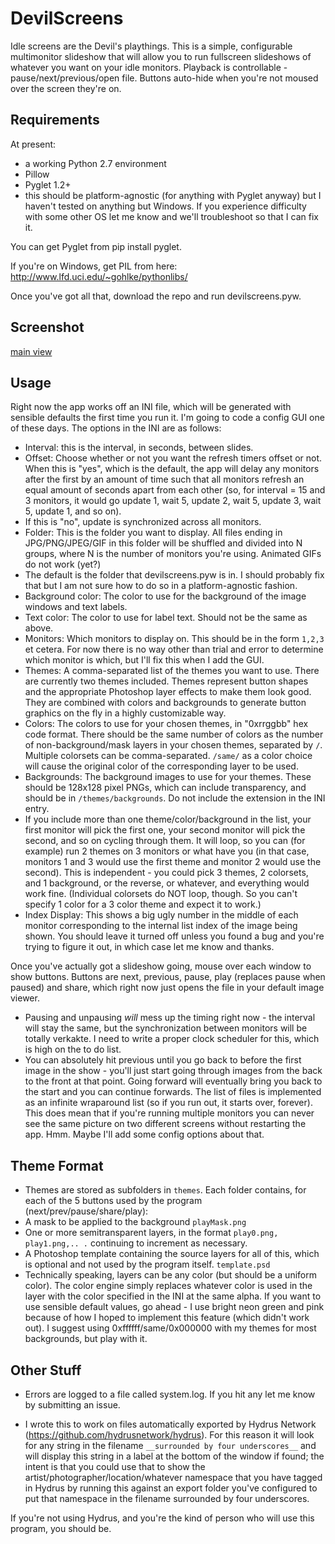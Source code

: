 
# DevilScreens
Idle screens are the Devil's playthings. This is a simple, configurable multimonitor slideshow that will allow you to run fullscreen slideshows of whatever you want on your idle monitors. Playback is controllable - pause/next/previous/open 
file. Buttons auto-hide when you're not moused over the screen they're on.

Requirements
------------
At present:
- a working Python 2.7 environment
- Pillow
- Pyglet 1.2+
- this should be platform-agnostic (for anything with Pyglet anyway) but I 
haven't tested
 on anything but 
Windows. If you experience difficulty with some other OS let me know and 
we'll troubleshoot so that I can fix it.


You can get Pyglet from pip install pyglet.

If you're on Windows, get PIL from here: http://www.lfd.uci.edu/~gohlke/pythonlibs/

Once you've got all that, download the repo and run devilscreens.pyw.

Screenshot
-----------
[main view](/docs/screenshot.png?raw=true)

Usage
------------
Right now the app works off an INI file, which will be generated with sensible defaults the first time you run it. I'm going to code a config GUI one of these days. The options in the INI are as follows:

- Interval: this is the interval, in seconds, between slides.
- Offset: Choose whether or not you want the refresh timers offset or not. When this is "yes", which is the default, the app will delay any monitors after the first by an amount of time such that all monitors refresh an equal amount of seconds apart from each other (so, for interval = 15 and 3 monitors, it would go update 1, wait 5, update 2, wait 5, update 3, wait 5, update 1, and so on).
 - If this is "no", update is synchronized across all monitors.
- Folder: This is the folder you want to display. All files ending in JPG/PNG/JPEG/GIF in this folder will be shuffled and divided into N groups, where N is the number of monitors you're using. Animated GIFs do not work (yet?)
 - The default is the folder that devilscreens.pyw is in. I should probably fix that but I am not sure how to do so in a platform-agnostic fashion.
- Background color: The color to use for the background of the image windows
 and text labels.
- Text color: The color to use for label text. Should not be the same as above.
- Monitors: Which monitors to display on. This should be in the form ```1,2,3``` et cetera. For now there is no way other than trial and error to determine which monitor is which, but I'll fix this when I add the GUI.
- Themes: A comma-separated list of the themes you want to use. There are 
currently two themes included. Themes represent button shapes and the 
appropriate Photoshop layer effects to make them look good. They are 
combined with colors and backgrounds to generate button graphics on the fly 
in a highly customizable way.
- Colors: The colors to use for your chosen themes, in "0xrrggbb" hex code 
format. There should be the same number of colors as the number of 
non-background/mask layers in your chosen themes, separated by ```/```. 
Multiple colorsets can be comma-separated. ```/same/``` as a color choice will 
cause the original color of the corresponding layer to be used.
- Backgrounds: The background images to use for your themes. These should be
 128x128 pixel PNGs, which can include transparency, and should be in 
 ```/themes/backgrounds```. Do not include the extension in the INI entry.
 - If you include more than one theme/color/background in the list, your first monitor will pick the first one, your second monitor will pick the second, and so on cycling through them. It will loop, so you can (for example) run 2 themes on 3 monitors or what have you (in that case, monitors 1 and 3 would use the first theme and monitor 2 would use the second). This is independent - you could 
 pick 3 themes, 2 colorsets, and 1 background, or the reverse, or whatever, 
 and everything would work fine. (Individual colorsets do NOT loop, though. 
 So you can't specify 1 color for a 3 color theme and expect it to work.)
- Index Display: This shows a big ugly number in the middle of each monitor corresponding to the internal list index of the image being shown. You should leave it turned off unless you found a bug and you're trying to figure it out, in which case let me know and thanks.

Once you've actually got a slideshow going, mouse over each window to show buttons. Buttons are next, previous, pause, play (replaces pause when paused) and share, which right now just opens the file in your default image viewer. 
- Pausing and unpausing *will* mess up the timing right now - the interval will stay the same, but the synchronization between monitors will be totally verkakte. I need to write a proper clock scheduler for this, which is high on the to do list.
- You can absolutely hit previous until you go back to before the first image in the show - you'll just start going through images from the back to the front at that point. Going forward will eventually bring you back to the start and you can continue forwards. The list of files is implemented as an infinite wraparound list (so if you run out, it starts over, forever). This does mean that if you're running multiple monitors you can never see the same picture on two different screens without restarting the app. Hmm. Maybe I'll add some config options about that.

Theme Format
-----------
- Themes are stored as subfolders in ```themes```. Each folder contains, for
 each of the 5 buttons used by the program (next/prev/pause/share/play):
 - A mask to be applied to the background ```playMask.png```
 - One or more semitransparent layers, in the format ```play0.png, play1.png,..
 .```  continuing to increment as necessary.
 - A Photoshop template containing the source layers for all of this, which 
 is optional and not used by the program itself. ```template.psd```
 - Technically speaking, layers can be any color (but should be a uniform 
 color). The color engine simply replaces whatever color is used in the 
 layer with the color specified in the INI at the same alpha. If you want to
  use sensible default values, go ahead - I use bright neon green and pink 
  because of how I hoped to implement this feature (which didn't work out). 
  I suggest using 0xffffff/same/0x000000 with my themes for most backgrounds, 
  but play with it.

Other Stuff
-----------
- Errors are logged to a file called system.log. If you hit any let me know by submitting an issue.

- I wrote this to work on files automatically exported by Hydrus Network (https://github.com/hydrusnetwork/hydrus). For this reason it will look for any string in the filename ```__surrounded by four underscores__``` and will display this string in a label at the bottom of the window if found; the intent is that you could use that to show the artist/photographer/location/whatever namespace that you have tagged in Hydrus by running this against an export folder you've configured to put that namespace in the filename surrounded by four underscores.

If you're not using Hydrus, and you're the kind of person who will use this program, you should be.
